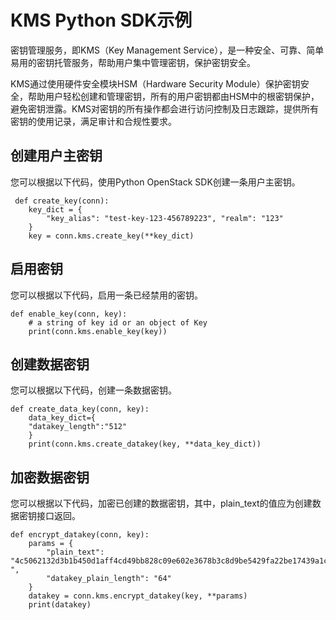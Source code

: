# KMS Python SDK示例<a name="ZH-CN_TOPIC_0079299142"></a>

密钥管理服务，即KMS（Key Management Service），是一种安全、可靠、简单易用的密钥托管服务，帮助用户集中管理密钥，保护密钥安全。

KMS通过使用硬件安全模块HSM（Hardware Security Module）保护密钥安全，帮助用户轻松创建和管理密钥，所有的用户密钥都由HSM中的根密钥保护，避免密钥泄露。KMS对密钥的所有操作都会进行访问控制及日志跟踪，提供所有密钥的使用记录，满足审计和合规性要求。

## 创建用户主密钥<a name="section10673294192958"></a>

您可以根据以下代码，使用Python OpenStack SDK创建一条用户主密钥。

```
 def create_key(conn):
    key_dict = {
        "key_alias": "test-key-123-456789223", "realm": "123"       
    }
    key = conn.kms.create_key(**key_dict) 
```

## 启用密钥<a name="section31982478192958"></a>

您可以根据以下代码，启用一条已经禁用的密钥。

```
def enable_key(conn, key):
    # a string of key id or an object of Key
    print(conn.kms.enable_key(key))   
```

## 创建数据密钥<a name="section60390938"></a>

您可以根据以下代码，创建一条数据密钥。

```
def create_data_key(conn, key):      
    data_key_dict={
    "datakey_length":"512"
    }
    print(conn.kms.create_datakey(key, **data_key_dict))
```

## 加密数据密钥<a name="section59952153194055"></a>

您可以根据以下代码，加密已创建的数据密钥，其中，plain\_text的值应为创建数据密钥接口返回。

```
def encrypt_datakey(conn, key):
    params = {
        "plain_text": "4c5062132d3b1b450d1aff4cd49bb828c09e602e3678b3c8d9be5429fa22be17439a1c7bd167e76d1be8f0cadda76940c98e4483bc32312534ce98db824329eb
",
        "datakey_plain_length": "64"
    }
    datakey = conn.kms.encrypt_datakey(key, **params)
    print(datakey)
```

